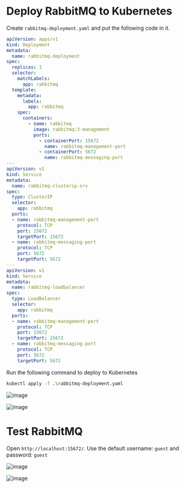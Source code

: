 # Deploy RabbitMQ to Kubernetes

Create `rabbitmq-deployment.yaml` and put the following code in it.

```yaml
apiVersion: apps/v1
kind: Deployment
metadata:
  name: rabbitmq-deployment
spec:
  replicas: 1
  selector:
    matchLabels:
      app: rabbitmq
  template:
    metadata:
      labels:
        app: rabbitmq
    spec:
      containers:
        - name: rabbitmq
          image: rabbitmq:3-management
          ports:
            - containerPort: 15672
              name: rabbitmq-management-port
            - containerPort: 5672
              name: rabbitmq-messaging-port
---
apiVersion: v1
kind: Service
metadata:
  name: rabbitmq-clusterip-srv
spec:
  type: ClusterIP
  selector:
    app: rabbitmq
  ports:
  - name: rabbitmq-management-port
    protocol: TCP
    port: 15672
    targetPort: 15672
  - name: rabbitmq-messaging-port
    protocol: TCP
    port: 5672
    targetPort: 5672
---
apiVersion: v1
kind: Service
metadata:
  name: rabbitmq-loadbalancer
spec:
  type: LoadBalancer
  selector:
    app: rabbitmq
  ports:
  - name: rabbitmq-management-port
    protocol: TCP
    port: 15672
    targetPort: 15672
  - name: rabbitmq-messaging-port
    protocol: TCP
    port: 5672
    targetPort: 5672
```


Run the following command to deploy to Kubernetes

```bash
kubectl apply -f .\rabbitmq-deployment.yaml
```

![image](https://user-images.githubusercontent.com/34960418/173067476-86d22438-a3c9-44f1-9be6-be1def046ef2.png)

![image](https://user-images.githubusercontent.com/34960418/173067716-738178d1-6f71-412a-98d9-506c7d4ddefd.png)


# Test RabbitMQ

Open `http://localhost:15672/`. Use the default username: `guest` and password: `guest`

![image](https://user-images.githubusercontent.com/34960418/173069689-d828ed1f-affb-45a9-ae34-add060e54992.png)

![image](https://user-images.githubusercontent.com/34960418/173069897-8691b19e-37ed-4806-8c49-ae01f2132b51.png)

